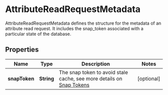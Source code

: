 

# AttributeReadRequestMetadata

AttributeReadRequestMetadata defines the structure for the metadata of an attribute read request. It includes the snap_token associated with a particular state of the database.

## Properties

| Name | Type | Description | Notes |
|------------ | ------------- | ------------- | -------------|
|**snapToken** | **String** | The snap token to avoid stale cache, see more details on [Snap Tokens](../../operations/snap-tokens) |  [optional] |



